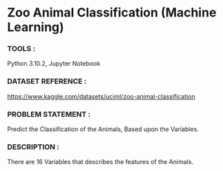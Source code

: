 # Zoo Animal Classification (Machine Learning)
### TOOLS : 
Python 3.10.2, Jupyter Notebook
### DATASET REFERENCE :
https://www.kaggle.com/datasets/uciml/zoo-animal-classification

### PROBLEM STATEMENT :
Predict the Classification of the Animals, Based upon the Variables.
### DESCRIPTION : 
There are 16 Variables that describes the features of the Animals.

